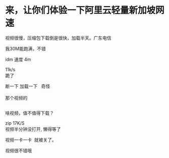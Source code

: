 # 来，让你们体验一下阿里云轻量新加坡网速


视频很慢，压缩包下载倒是很快，加载半天。广东电信

我30M能跑满，不错

idm 速度 4m

11k/s<br />
跪了

断一下 加载一下&nbsp; &nbsp;奇怪&nbsp;&nbsp;<br />
<br />
那个视频的<img id="aimg_APnbK" onclick="zoom(this, this.src, 0, 0, 0)" class="zoom" src="https://cdn.jsdelivr.net/gh/hishis/forum-master/public/images/patch.gif" onmouseover="img_onmouseoverfunc(this)" onload="thumbImg(this)" border="0" alt="" />

<img id="aimg_uIL7r" onclick="zoom(this, this.src, 0, 0, 0)" class="zoom" src="https://vkceyugu.cdn.bspapp.com/VKCEYUGU-imgbed/f84511b7-f670-4ced-9569-046985679935.png" onmouseover="img_onmouseoverfunc(this)" onload="thumbImg(this)" border="0" alt="" />

啥视频，值不值得下载？

zip 17K/S<br />
视频半分钟没打开, 懒得等了

视频一卡一卡&nbsp;&nbsp;就被关了。

视频很不错哦
